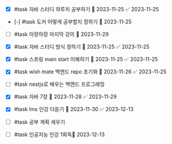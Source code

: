- [x] #task 자바 스터디 하루치 공부하기 📅 2023-11-25 ✅ 2023-11-25
- [-] #task 도커 어떻게 공부할지 정하기 📅 2023-11-25
- [ ] #task 아장아장 마지막 강의 📅 2023-11-29
- [x] #task 자바 스터디 방식 정하기 📅 2023-11-25 ✅ 2023-11-25
- [x] #task 스프링 main start 이해하기 📅 2023-11-25 ✅ 2023-11-25
- [x] #task wish mate 백엔드 repo 초기화 📅 2023-11-26 ✅ 2023-11-25


- [ ] #task nestjs로 배우는 백엔드 프로그래밍
- [x] #task 자바 7장 📅 2023-11-28 ✅ 2023-11-29
- [x] #task lms 인강 다듣기 📅 2023-11-30 ✅ 2023-12-13

- [ ] #task 공부 계획 세우기
- [ ] #task 인공지능 인강 1회독📅 2023-12-13 

